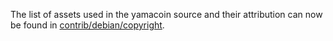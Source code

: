 The list of assets used in the yamacoin source and their attribution can now be found in [contrib/debian/copyright](../contrib/debian/copyright).
